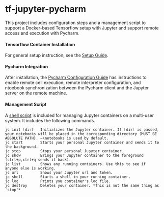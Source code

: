 tf-jupyter-pycharm
===
This project includes configuration steps and a management script to support a Docker-based Tensorflow setup with Jupyter and support remote access and execution with Pycharm. 

#### Tensorflow Container Installation

For general setup instruction, see the [Setup Guide](setup.md). 

#### Pycharm Integration
After installation, the [Pycharm Configuration Guide](pycharm.md) has instructions to enable remote cell execution, remote interpreter configuration, and ntoebook synchronization between the Pycharm client and the Jupyter server on the remote machine. 

#### Management Script
A [shell script](setup.md#shellscript) is included for managing Jupyter containers on a multi-user system. It includes the following commands.

```
jc init [dir]	Initializes the Jupyter container. If [dir] is passed, your notebooks will be placed in the corresponding directory (MUST BE ABSOLUTE PATH). ~\notebooks is used by default.
jc start   		Starts your personal Jupyter container and sends it to the background.
jc stop    		Stops your personal Jupyter container.
jc show    		Brings your Jupyter container to the foreground (ctrl+p,ctrl+q sends it back).
jc list    		Shows any running containers. Use this to see if anyone else is working.
jc url     		Shows your Jupyter url and token.
jc shell   		Starts a shell in your running container.
jc log	   		Prints you container's log file.
jc destroy 		Deletes your container. *This is not the same thing as 'stop'*
```
